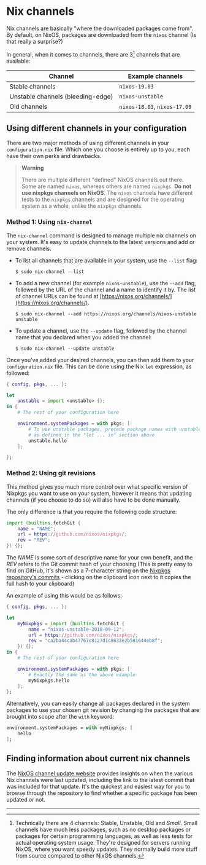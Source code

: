 # Nix channels

Nix channels are basically "where the downloaded packages come from". By default, on NixOS, packages are downloaded from the `nixos` channel (Is that really a surprise?)

In general, when it comes to channels, there are 3[^1] channels that are available:

| Channel | Example channels |
| ------- | ---------------- |
| Stable channels | `nixos-19.03` |
| Unstable channels (bleeding-edge) | `nixos-unstable` |
| Old channels | `nixos-18.03`, `nixos-17.09` |

## Using different channels in your configuration

There are two major methods of using different channels in your `configuration.nix` file. Which one you choose is entirely up to you, each have their own perks and drawbacks.

> **Warning**
>
> There are multiple different "defined" NixOS channels out there. Some are named `nixos`, whereas others are named `nixpkgs`. **Do not use nixpkgs channels on NixOS**. The `nixos` channels have different tests to the `nixpkgs` channels and are designed for the operating system as a whole, unlike the `nixpkgs` channels.

### Method 1: Using `nix-channel`

The `nix-channel` command is designed to manage multiple nix channels on your system. It's easy to update channels to the latest versions and add or remove channels.

* To list all channels that are available in your system, use the `--list` flag:
  ```
  $ sudo nix-channel --list
  ```

* To add a new channel (for example `nixos-unstable`), use the `--add` flag, followed by the URL of the channel and a name to identify it by. The list of channel URLs can be found at [https://nixos.org/channels/](https://nixos.org/channels/).

  ```
  $ sudo nix-channel --add https://nixos.org/channels/nixos-unstable unstable
  ```

* To update a channel, use the `--update` flag, followed by the channel name that you declared when you added the channel:

  ```
  $ sudo nix-channel --update unstable
  ```

Once you've added your desired channels, you can then add them to your `configuration.nix` file. This can be done using the Nix `let` expression, as followed:

```nix
{ config, pkgs, ... }:

let
	unstable = import <unstable> {};
in {
	# The rest of your configuration here

	environment.systemPackages = with pkgs; [
		# To use unstable packages, precede package names with unstable.
		# as defined in the "let ... in" section above
		unstable.hello
	];

};
```
### Method 2: Using git revisions

This method gives you much more control over what specific version of Nixpkgs you want to use on your system, however it means that updating channels (if you choose to do so) will also have to be done manually.

The only difference is that you require the following code structure:

```nix
import (builtins.fetchGit {
	name = "NAME";
	url = https://github.com/nixos/nixpkgs/;
	rev = "REV";
}) {};
```

The _NAME_ is some sort of descriptive name for your own benefit, and the _REV_ refers to the Git commit hash of your choosing (This is pretty easy to find on GitHub, it's shown as a 7-character string on the [Nixpkgs repository's commits](https://github.com/NixOS/nixpkgs) - clicking on the clipboard icon next to it copies the full hash to your clipboard)

An example of using this would be as follows:

```nix
{ config, pkgs, ... }:

let
	myNixpkgs = import (builtins.fetchGit {
		name = "nixos-unstable-2018-09-12";
		url = https://github.com/nixos/nixpkgs/;
		rev = "ca2ba44cab47767c8127d1c8633e2b581644eb8f";
	}) {};
in {
	# The rest of your configuration here

	environment.systemPackages = with pkgs; [
		# Exactly the same as the above example
		myNixpkgs.hello
	];
};
```

Alternatively, you can easily change all packages declared in the system packages to use your chosen git revision by changing the packages that are brought into scope after the `with` keyword:

```nix
environment.systemPackages = with myNixpkgs; [
	hello
];
```

## Finding information about current nix channels

The [NixOS channel update website](http://howoldis.herokuapp.com/) provides insights on when the various Nix channels were last updated, including the link to the latest commit that was included for that update. It's the quickest and easiest way for you to browse through the repository to find whether a specific package has been updated or not.

-----

[^1]: Technically there are 4 channels: Stable, Unstable, Old and _Small_. Small channels have much less packages, such as no desktop packages or packages for certain programming languages, as well as less tests for actual operating system usage. They're designed for servers running NixOS, where you want speedy updates. They normally build more stuff from source compared to other NixOS channels.

